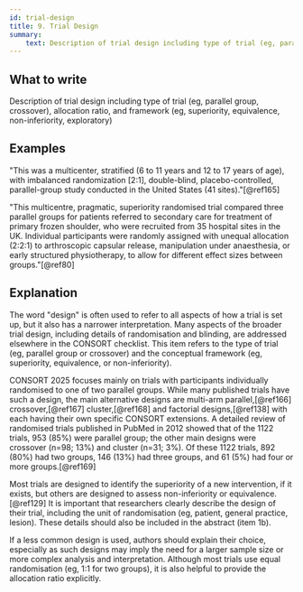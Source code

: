 ```yaml
---
id: trial-design
title: 9. Trial Design
summary:
    text: Description of trial design including type of trial (eg, parallel group, crossover), allocation ratio, and framework (eg, superiority, equivalence, non-inferiority, exploratory).
---
```


## What to write

Description of trial design including type of trial (eg, parallel group, crossover), allocation ratio, and framework (eg, superiority, equivalence, non-inferiority, exploratory)

## Examples

"This was a multicenter, stratified (6 to 11 years and 12 to 17 years of
age), with imbalanced randomization \[2:1\], double-blind,
placebo-controlled, parallel-group study conducted in the United States
(41 sites)."[@ref165]

"This multicentre, pragmatic, superiority randomised trial compared
three parallel groups for patients referred to secondary care for
treatment of primary frozen shoulder, who were recruited from 35
hospital sites in the UK. Individual participants were randomly assigned
with unequal allocation (2:2:1) to arthroscopic capsular release,
manipulation under anaesthesia, or early structured physiotherapy, to
allow for different effect sizes between groups."[@ref80]

## Explanation

The word "design" is often used to refer to all aspects of how a trial
is set up, but it also has a narrower interpretation. Many aspects of
the broader trial design, including details of randomisation and
blinding, are addressed elsewhere in the CONSORT checklist. This item
refers to the type of trial (eg, parallel group or crossover) and the
conceptual framework (eg, superiority, equivalence, or non-inferiority).

CONSORT 2025 focuses mainly on trials with participants individually
randomised to one of two parallel groups. While many published trials
have such a design, the main alternative designs are multi-arm
parallel,[@ref166] crossover,[@ref167] cluster,[@ref168] and factorial
designs,[@ref138] with each having their own specific CONSORT
extensions. A detailed review of randomised trials published in PubMed
in 2012 showed that of the 1122 trials, 953 (85%) were parallel group;
the other main designs were crossover (n=98; 13%) and cluster (n=31;
3%). Of these 1122 trials, 892 (80%) had two groups, 146 (13%) had three
groups, and 61 (5%) had four or more groups.[@ref169]

Most trials are designed to identify the superiority of a new
intervention, if it exists, but others are designed to assess
non-inferiority or equivalence.[@ref129] It is important that
researchers clearly describe the design of their trial, including the
unit of randomisation (eg, patient, general practice, lesion). These
details should also be included in the abstract (item 1b).

If a less common design is used, authors should explain their choice,
especially as such designs may imply the need for a larger sample size
or more complex analysis and interpretation. Although most trials use
equal randomisation (eg, 1:1 for two groups), it is also helpful to
provide the allocation ratio explicitly.